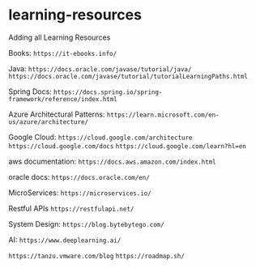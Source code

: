 # learning-resources
Adding all Learning Resources

Books:
```https://it-ebooks.info/```

Java:
```https://docs.oracle.com/javase/tutorial/java/```
```https://docs.oracle.com/javase/tutorial/tutorialLearningPaths.html```

Spring Docs:
```https://docs.spring.io/spring-framework/reference/index.html```

Azure Architectural Patterns:
```https://learn.microsoft.com/en-us/azure/architecture/```

Google Cloud:
```https://cloud.google.com/architecture```
```https://cloud.google.com/docs```
```https://cloud.google.com/learn?hl=en```

aws documentation:
```https://docs.aws.amazon.com/index.html```

oracle docs:
```https://docs.oracle.com/en/```

MicroServices:
```https://microservices.io/```

Restful APIs
```https://restfulapi.net/```

System Design:
```https://blog.bytebytego.com/```

AI:
```https://www.deeplearning.ai/```



```https://tanzu.vmware.com/blog```
```https://roadmap.sh/```
